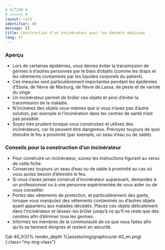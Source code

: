 ```yaml
---
# ACTION #
# ====== #
layout: card
identifier: 40
message: []
title: Construction d’un incinérateur pour les déchets médicaux
lang: fr
---
```


### Aperçu

- Lors de certaines épidémies, vous devrez éviter la transmission de germes à d’autres personnes par le biais d’objets (comme les draps et les vêtements contaminés par les liquides corporels du patient).
- Ces mesures sont particulièrement importantes pendant les épidémies d’Ebola<a class="crosslink" href="{% render_depth %}{% render_link disease|17 %}"><i class="fas fa-external-link-alt" aria-hidden="true"></i></a>, de fièvre de Marburg<a class="crosslink" href="{% render_depth %}{% render_link disease|19 %}"><i class="fas fa-external-link-alt" aria-hidden="true"></i></a>, de fièvre de Lassa<a class="crosslink" href="{% render_depth %}{% render_link disease|18 %}"><i class="fas fa-external-link-alt" aria-hidden="true"></i></a>, de peste<a class="crosslink" href="{% render_depth %}{% render_link disease|20 %}"><i class="fas fa-external-link-alt" aria-hidden="true"></i></a> et de variole du singe<a class="crosslink" href="{% render_depth %}{% render_link disease|25 %}"><i class="fas fa-external-link-alt" aria-hidden="true"></i></a>.
- Un incinérateur permet de brûler ces objets et ainsi d’éviter la transmission de la maladie.
- N’incinérez des objets vous-mêmes que si vous n’avez pas d’autre solution, par exemple si l’incinération dans les centres de santé n’est pas possible.
- Soyez très prudent lorsque vous construisez et utilisez des incinérateurs, car ils peuvent être dangereux. Prévoyez toujours de quoi éteindre le feu à proximité (par exemple, un seau d’eau ou de sable).

### Conseils pour la construction d’un incinérateur

- Pour construire un incinérateur, suivez les instructions figurant au verso de cette fiche.
- Conservez toujours un seau d’eau ou de sable à proximité au cas où vous auriez besoin d’éteindre le feu.
- Si vous n’avez jamais construit d’incinérateur auparavant, demandez à un professionnel ou à une personne expérimentée de vous aider ou de vous conseiller.
- Portez des vêtements de protection, et particulièrement des gants, lorsque vous manipulez des vêtements contaminés ou d’autres objets ayant appartenu aux malades décédés. Placez ces objets délicatement dans l’incinérateur et laissez-les brûler jusqu’à ce qu’il ne reste que des cendres afin d’éliminer tous les germes.
- Informez les membres de la communauté de ce que vous faites afin qu’ils se tiennent éloignés et restent en sécurité.

![at-40_fr]({% render_depth %}assets/img/graphics/at-40_en.png){:class="my-img-class"}
